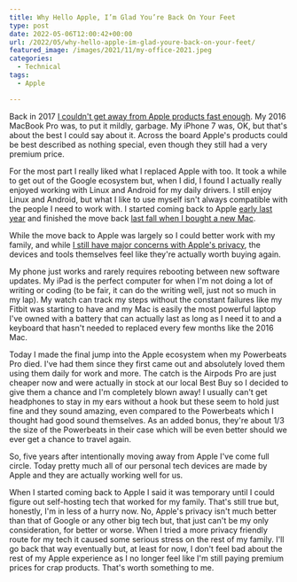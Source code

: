 ```yaml
---
title: Why Hello Apple, I’m Glad You’re Back On Your Feet
type: post
date: 2022-05-06T12:00:42+00:00
url: /2022/05/why-hello-apple-im-glad-youre-back-on-your-feet/
featured_image: /images/2021/11/my-office-2021.jpeg
categories:
  - Technical
tags:
  - Apple

---
```

Back in 2017 [I couldn't get away from Apple products fast enough][1]. My 2016 MacBook Pro was, to put it mildly, garbage. My iPhone 7 was, OK, but that's about the best I could say about it. Across the board Apple's products could be best described as nothing special, even though they still had a very premium price.

For the most part I really liked what I replaced Apple with too. It took a while to get out of the Google ecosystem but, when I did, I found I actually really enjoyed working with Linux and Android for my daily drivers. I still enjoy Linux and Android, but what I like to use myself isn't always compatible with the people I need to work with. I started coming back to Apple [early last year][2] and finished the move back [last fall when I bought a new Mac][3].

While the move back to Apple was largely so I could better work with my family, and while [I still have major concerns with Apple's privacy][4], the devices and tools themselves feel like they're actually worth buying again.

My phone just works and rarely requires rebooting between new software updates. My iPad is the perfect computer for when I'm not doing a lot of writing or coding (to be fair, it can do the writing well, just not so much in my lap). My watch can track my steps without the constant failures like my Fitbit was starting to have and my Mac is easily the most powerful laptop I've owned with a battery that can actually last as long as I need it to and a keyboard that hasn't needed to replaced every few months like the 2016 Mac.

Today I made the final jump into the Apple ecosystem when my Powerbeats Pro died. I've had them since they first came out and absolutely loved them using them daily for work and more. The catch is the Airpods Pro are just cheaper now and were actually in stock at our local Best Buy so I decided to give them a chance and I'm completely blown away! I usually can't get headphones to stay in my ears without a hook but these seem to hold just fine and they sound amazing, even compared to the Powerbeats which I thought had good sound themselves. As an added bonus, they're about 1/3 the size of the Powerbeats in their case which will be even better should we ever get a chance to travel again.

So, five years after intentionally moving away from Apple I've come full circle. Today pretty much all of our personal tech devices are made by Apple and they are actually working well for us.

When I started coming back to Apple I said it was temporary until I could figure out self-hosting tech that worked for my family. That's still true but, honestly, I'm in less of a hurry now. No, Apple's privacy isn't much better than that of Google or any other big tech but, that just can't be my only consideration, for better or worse. When I tried a more privacy friendly route for my tech it caused some serious stress on the rest of my family. I'll go back that way eventually but, at least for now, I don't feel bad about the rest of my Apple experience as I no longer feel like I'm still paying premium prices for crap products. That's worth something to me.

 [1]: /2017/12/from-apple-to-google-and-more-my-adventure-in-escaping-the-apple-ecosystem/
 [2]: /2021/01/back-to-iphone/
 [3]: /2021/10/back-to-mac/
 [4]: /2021/08/apple-is-no-longer-a-safe-option/